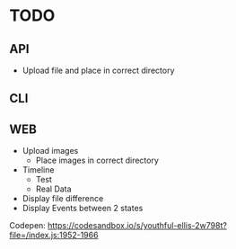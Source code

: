 
# TODO

## API 
- Upload file and place in correct directory

## CLI

## WEB
- Upload images
  - Place images in correct directory
- Timeline
  - Test
  - Real Data
- Display file difference
- Display Events between 2 states


Codepen: https://codesandbox.io/s/youthful-ellis-2w798t?file=/index.js:1952-1966 
